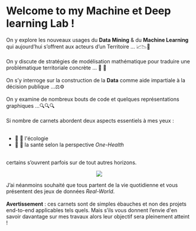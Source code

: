# Welcome to my Machine et Deep learning Lab !  
On y explore les nouveaux usages du **Data Mining** & du **Machine Learning** qui aujourd’hui s’offrent aux acteurs d’un Territoire … 📈📉👀  
&nbsp;  
On y discute de stratégies de modélisation mathématique pour traduire une problématique territoriale concrète … 🔀 🔁  
&nbsp;  
On s’y interroge sur la construction de la **Data** comme aide impartiale à la décision publique …⚖️⚙️  
&nbsp;  
On y examine de nombreux bouts de code et quelques représentations graphiques …🔍🔍🔍  
&nbsp;  
Si nombre de carnets abordent deux aspects essentiels à mes yeux :  
&nbsp;  
- 🌱 :cherry_blossom: l'écologie  
- :pill: 🦆 la santé selon la perspective *One-Health*  
&nbsp;  

certains s’ouvrent parfois sur de tout autres horizons.

<p align="center">
  <a href="https://skillicons.dev">
    <img src="https://skillicons.dev/icons?i=py,r,tensorflow,vscode,jupyter notebook" />
  </a>
</p>

J’ai néanmoins souhaité que tous partent de la vie quotidienne et vous présentent des jeux de données *Real-World*.  
&nbsp;  
**Avertissement** : 
ces carnets sont de simples ébauches et non des projets end-to-end applicables tels quels. 
Mais s’ils vous donnent l’envie d'en savoir davantage sur mes travaux alors leur objectif sera pleinement atteint !

<!---
design4data/design4data is a ✨ special ✨ repository because its `README.md` (this file) appears on your GitHub profile.
You can click the Preview link to take a look at your changes.
--->
